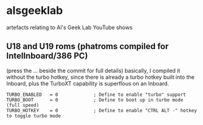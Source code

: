 # alsgeeklab
artefacts relating to Al's Geek Lab YouTube shows

## U18 and U19 roms (phatroms compiled for IntelInboard/386 PC)
(press the ... beside the commit for full details)
basically, I compiled it without the turbo hotkey, since there is already a turbo hotkey built into the Inboard, plus the TurboXT capability is superflous on an Inboard.
```
TURBO_ENABLED   = 0             ; Define to enable "turbo" support
TURBO_BOOT      = 0             ; Define to boot up in turbo mode (full speed)
TURBO_HOTKEY    = 0             ; Define to enable "CTRL ALT -" hotkey to toggle turbo mode
```
